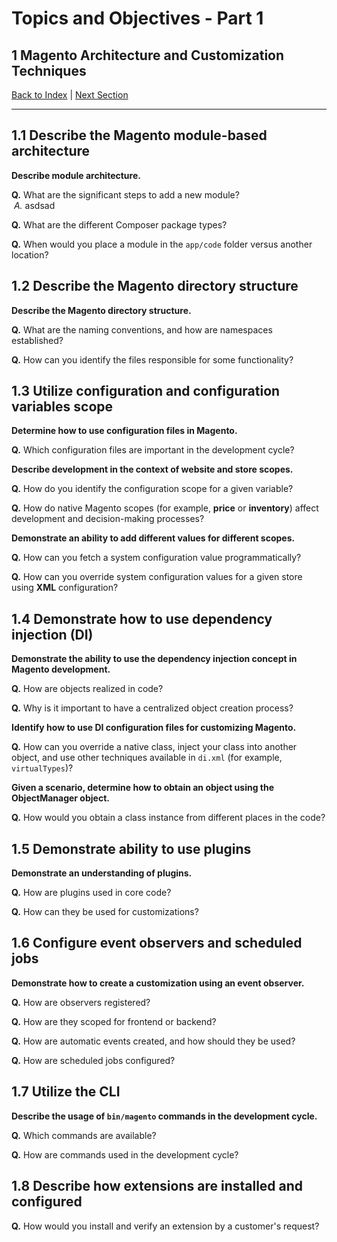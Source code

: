 # Topics and Objectives - Part 1

## **1** Magento Architecture and Customization Techniques

[Back to Index](./) | [Next Section](./2.md)

------


## **1.1** Describe the Magento module-based architecture

**Describe module architecture.**

**Q.** What are the significant steps to add a new module? 
</br>&nbsp;*A.* asdsad


**Q.** What are the different Composer package types? 

**Q.** When would you place a module in the `app/code` folder versus another location?


## **1.2** Describe the Magento directory structure

**Describe the Magento directory structure.**

**Q.** What are the naming conventions, and how are namespaces established? 

**Q.** How can you identify the files responsible for some functionality?


## **1.3** Utilize configuration and configuration variables scope

**Determine how to use configuration files in Magento.**

**Q.** Which configuration files are important in the development cycle?

**Describe development in the context of website and store scopes.**

**Q.** How do you identify the configuration scope for a given variable? 

**Q.** How do native Magento scopes (for example, **price** or **inventory**) affect development and decision-making processes?

**Demonstrate an ability to add different values for different scopes.**

**Q.** How can you fetch a system configuration value programmatically? 

**Q.** How can you override system configuration values for a given store using **XML** configuration?


## **1.4** Demonstrate how to use dependency injection (DI)

**Demonstrate the ability to use the dependency injection concept in Magento development.**

**Q.** How are objects realized in code? 

**Q.** Why is it important to have a centralized object creation process?

**Identify how to use DI configuration files for customizing Magento.**

**Q.** How can you override a native class, inject your class into another object, and use other techniques available in `di.xml` (for example, `virtualTypes`)?

**Given a scenario, determine how to obtain an object using the ObjectManager object.**

**Q.** How would you obtain a class instance from different places in the code?


## **1.5** Demonstrate ability to use plugins

**Demonstrate an understanding of plugins.**

**Q.** How are plugins used in core code? 

**Q.** How can they be used for customizations?


## **1.6** Configure event observers and scheduled jobs

**Demonstrate how to create a customization using an event observer.**

**Q.** How are observers registered? 

**Q.** How are they scoped for frontend or backend? 

**Q.** How are automatic events created, and how should they be used? 

**Q.** How are scheduled jobs configured?


## **1.7** Utilize the CLI

**Describe the usage of `bin/magento` commands in the development cycle.** 

**Q.** Which commands are available? 

**Q.** How are commands used in the development cycle?


## **1.8** Describe how extensions are installed and configured

**Q.** How would you install and verify an extension by a customer's request?
